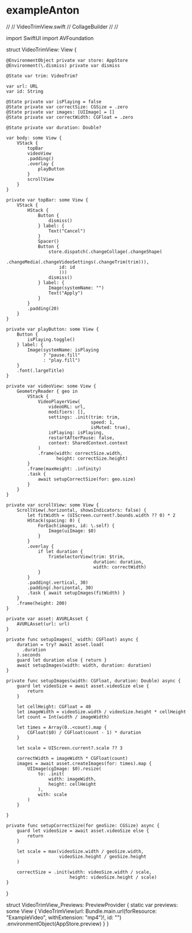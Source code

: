 # exampleAnton
//
//  VideoTrimView.swift
//  CollageBuilder
//
//

import SwiftUI
import AVFoundation

struct VideoTrimView: View {
    
    @EnvironmentObject private var store: AppStore
    @Environment(\.dismiss) private var dismiss
    
    @State var trim: VideoTrim?
    
    var url: URL
    var id: String
    
    @State private var isPlaying = false
    @State private var correctSize: CGSize = .zero
    @State private var images: [UIImage] = []
    @State private var correctWidth: CGFloat = .zero
    
    @State private var duration: Double?
    
    var body: some View {
        VStack {
            topBar
            videoView
            .padding()
            .overlay {
                playButton
            }
            scrollView
        }
    }
    
    private var topBar: some View {
        VStack {
            HStack {
                Button {
                    dismiss()
                } label: {
                    Text("Cancel")
                }
                Spacer()
                Button {
                    store.dispatch(.changeCollage(.changeShape(
                        .changeMedia(.changeVideoSettings(.changeTrim(trim))),
                        id: id
                        )))
                    dismiss()
                } label: {
                    Image(systemName: "")
                    Text("Apply")
                }
            }
            .padding(20)
        }
    }
    
    private var playButton: some View {
        Button {
            isPlaying.toggle()
        } label: {
            Image(systemName: isPlaying
                  ? "pause.fill"
                  : "play.fill")
        }
        .font(.largeTitle)
    }
    
    private var videoView: some View {
        GeometryReader { geo in
            VStack {
                VideoPlayerView(
                    videoURL: url,
                    modifiers: [],
                    settings: .init(trim: trim,
                                    speed: 1,
                                    isMuted: true),
                    isPlaying: isPlaying,
                    restartAfterPause: false,
                    context: SharedContext.context
                )
                .frame(width: correctSize.width,
                       height: correctSize.height)
            }
            .frame(maxHeight: .infinity)
            .task {
                await setupCorrectSize(for: geo.size)
            }
        }
    }
    
    private var scrollView: some View {
        ScrollView(.horizontal, showsIndicators: false) {
            let fitWidth = (UIScreen.current?.bounds.width ?? 0) * 2
            HStack(spacing: 0) {
                ForEach(images, id: \.self) {
                    Image(uiImage: $0)
                }
            }
            .overlay {
                if let duration {
                    TrimSelectorView(trim: $trim,
                                     duration: duration,
                                     width: correctWidth)
                }
            }
            .padding(.vertical, 30)
            .padding(.horizontal, 30)
            .task { await setupImages(fitWidth) }
        }
        .frame(height: 200)
    }
    
    private var asset: AVURLAsset {
        AVURLAsset(url: url)
    }
    
    private func setupImages(_ width: CGFloat) async {
        duration = try? await asset.load(
          .duration
        ).seconds
        guard let duration else { return }
        await setupImages(width: width, duration: duration)
    }
    
    private func setupImages(width: CGFloat, duration: Double) async {
        guard let videoSize = await asset.videoSize else {
            return
        }

        let cellHeight: CGFloat = 40
        let imageWidth = videoSize.width / videoSize.height * cellHeight
        let count = Int(width / imageWidth)

        let times = Array(0..<count).map {
            CGFloat($0) / CGFloat(count - 1) * duration
        }
        
        let scale = UIScreen.current?.scale ?? 3
        
        correctWidth = imageWidth * CGFloat(count)
        images = await asset.createImages(for: times).map {
            UIImage(cgImage: $0).resize(
                to: .init(
                    width: imageWidth,
                    height: cellHeight
                ),
                with: scale
            )
        }

    }
    
    private func setupCorrectSize(for geoSize: CGSize) async {
        guard let videoSize = await asset.videoSize else {
            return
        }
        
        let scale = max(videoSize.width / geoSize.width,
                        videoSize.height / geoSize.height
        )
        
        correctSize = .init(width: videoSize.width / scale,
                            height: videoSize.height / scale)
    }
}

struct VideoTrimView_Previews: PreviewProvider {
    static var previews: some View {
        VideoTrimView(url: Bundle.main.url(forResource: "ExampleVideo",
                                           withExtension: "mp4")!,
                      id: "")
        .environmentObject(AppStore.preview)
    }
}


